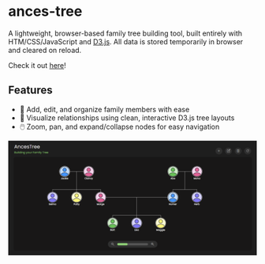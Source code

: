 # ances-tree
A lightweight, browser-based family tree building tool, built entirely with HTM/CSS/JavaScript and [D3.js](https://d3js.org/). All data is stored temporarily in browser and cleared on reload. 

Check it out [here](https://adakangg.github.io/ances-tree/)!

## Features
- 📌 Add, edit, and organize family members with ease
- 🌳 Visualize relationships using clean, interactive D3.js tree layouts
- 🖱️ Zoom, pan, and expand/collapse nodes for easy navigation

![Preview](./assets/sample_scrnshot.png)
